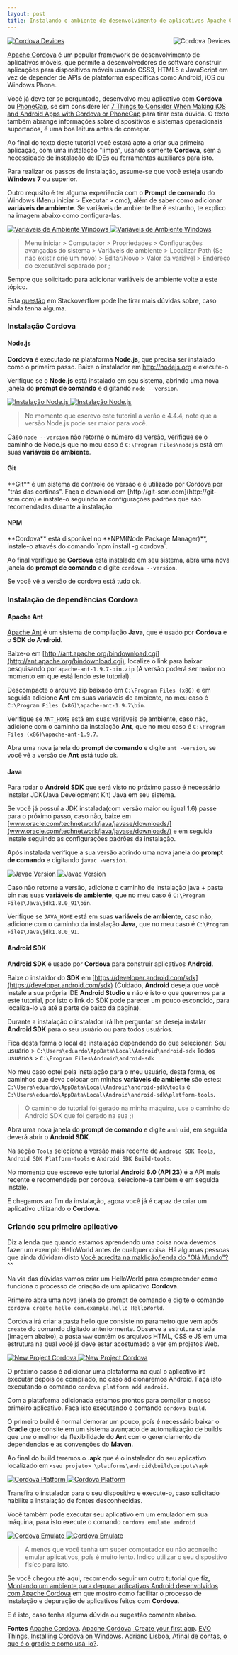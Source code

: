 ```yaml
---
layout: post
title: Instalando o ambiente de desenvolvimento de aplicativos Apache Cordova
---
```


<a href="#cordova">
	<img src="/img/posts/install-cordova/cordova.png" style="float:right;max-height:230px;margin-left:15px" class="img-thumbnail img-responsive" alt="Cordova Devices">
</a>
<a href="#_" class="lightbox" id="cordova">
	<img src="/img/posts/install-cordova/cordova.png"  class="img-thumbnail" alt="Cordova Devices">
</a>

[Apache Cordova](https://cordova.apache.org/) é um popular framework de desenvolvimento de aplicativos móveis, que permite a desenvolvedores de software construir aplicações para dispositivos móveis usando CSS3, HTML5 e JavaScript em vez de depender de APIs de plataforma específicas como Android, iOS ou Windows Phone. 
	
Você já deve ter se perguntado, desenvolvo meu aplicativo com **Cordova** ou [PhoneGap](http://phonegap.com), se sim considere ler [7 Things to Consider When Making iOS and Android Apps with Cordova or PhoneGap](http://www.addthis.com/blog/2014/10/27/7-things-to-consider-when-making-ios-and-android-apps-with-cordova-or-phonegap/#.V2vysvkrJxA) para tirar esta dúvida. O texto também abrange informações sobre dispositivos e sistemas operacionais suportados, é uma boa leitura antes de começar.

Ao final do texto deste tutorial você estará apto a criar sua primeira aplicação, com uma instalação "limpa", usando somente **Cordova**, sem a necessidade de instalação de IDEs ou ferramentas auxiliares para isto.
	
Para realizar os passos de instalação, assume-se que você esteja usando **Windows 7** ou superior. 
	
Outro requsito é ter alguma experiência com o **Prompt de comando** do Windows (Menu iniciar > Executar > cmd), além de saber como adicionar **variáveis de ambiente**. Se variáveis de ambiente lhe é estranho, te explico na imagem abaixo como configura-las.
	
<a href="#var-ambiente">
	<img src="/img/posts/install-cordova/variaveis-ambiente.jpg" class="img-thumbnail img-responsive" alt="Variáveis de Ambiente Windows">
</a>
<a href="#_" class="lightbox" id="var-ambiente">
	<img src="/img/posts/install-cordova/variaveis-ambiente.jpg" class="img-thumbnail" alt="Variáveis de Ambiente Windows">
</a>

<blockquote><p>Menu iniciar > Computador > Propriedades > Configurações avançadas do sistema > Variáveis de ambiente > Localizar Path (Se não existir crie um novo) > Editar/Novo > Valor da variável > Endereço do executável separado por ; </p></blockquote>
	
Sempre que solicitado para adicionar variáveis de ambiente volte a este tópico.
	
Esta [questão](http://pt.stackoverflow.com/questions/5024/como-mudar-o-path-nos-windows) em Stackoverflow pode lhe tirar mais dúvidas sobre, caso ainda tenha alguma.  
	
<h3>Instalação Cordova</h3>
	
<h4>Node.js</h4> 
	
**Cordova** é executado na plataforma **Node.js**, que precisa ser instalado como o primeiro passo.	Baixe o instalador em http://nodejs.org e execute-o.
	
Verifique se o **Node.js** está instalado em seu sistema, abrindo uma nova janela do **prompt de comando** e digitando `node --version`.
	
<a href="#install-node">
	<img src="/img/posts/install-cordova/node-version.jpg" class="img-thumbnail img-responsive" alt="Instalação Node.js">
</a>
<a href="#_" class="lightbox" id="install-node">
	<img src="/img/posts/install-cordova/node-version.jpg" class="img-thumbnail" alt="Instalação Node.js">
</a>
	
<blockquote><p>No momento que escrevo este tutorial a verão é 4.4.4, note que a versão Node.js pode ser maior para você.</p></blockquote>
	
Caso `node --version` não retorne o número da versão, verifique se o caminho de Node.js que no meu caso é `C:\Program Files\nodejs` está em suas **variáveis de ambiente**. 
	
<h4>Git</h4>
**Git** é um sistema de controle de versão e é utilizado por Cordova por "trás das cortinas". Faça o download em [http://git-scm.com](http://git-scm.com) e instale-o seguindo as configurações padrões que são recomendadas durante a instalação.
	
<h4>NPM</h4>
**Cordova** está disponível no **NPM(Node Package Manager)**, instale-o através do comando `npm install -g cordova`.
	
Ao final verifique se **Cordova** está instalado em seu sistema, abra uma nova janela do **prompt de comando** e digite `cordova --version`.
	
Se você vê a versão de cordova está tudo ok.
	
<h3>Instalação de dependências Cordova</h3>
	
<h4>Apache Ant</h4>
	
[Apache Ant](http://ant.apache.org) é um sistema de compilação **Java**, que é usado por **Cordova** e o **SDK do Android**.
	
Baixe-o em [http://ant.apache.org/bindownload.cgi](http://ant.apache.org/bindownload.cgi), localize o link para baixar pesquisando por `apache-ant-1.9.7-bin.zip` (A versão poderá ser maior no momento em que está lendo este tutorial).
	
Descompacte o arquivo zip baixado em `C:\Program Files (x86)` e em seguida adicione **Ant** em suas variáveis de ambiente, no meu caso é `C:\Program Files (x86)\apache-ant-1.9.7\bin`.
	
Verifique se `ANT_HOME` está em suas variáveis de ambiente, caso não, adicione com o caminho da instalação **Ant**, que no meu caso é `C:\Program Files (x86)\apache-ant-1.9.7`.
	
Abra uma nova janela do **prompt de comando** e digite `ant -version`, se você vê a versão de **Ant** está tudo ok. 
	
<h4>Java</h4> 
	
Para rodar o **Android SDK** que será visto no próximo passo é necessário instalar JDK(Java Development Kit) Java em seu sistema.

Se você já possuí a JDK instalada(com versão maior ou igual 1.6)  passe para o próximo passo, caso não, baixe em [www.oracle.com/technetwork/java/javase/downloads/](www.oracle.com/technetwork/java/javase/downloads/) e em seguida instale seguindo as configurações padrões da instalação.
		
Após instalada verifique a sua versão abrindo uma nova janela do **prompt de comando** e digitando `javac -version`.
	
<a href="#javac-version">
	<img src="/img/posts/install-cordova/javac-version.jpg" class="img-thumbnail img-responsive" alt="Javac Version">
</a>
<a href="#_" class="lightbox" id="javac-version">
	<img src="/img/posts/install-cordova/javac-version.jpg" class="img-thumbnail" alt="Javac Version">
</a>
	
Caso não retorne a versão, adicione o caminho de instalação java + pasta bin nas suas **variáveis de ambiente**, que no meu caso é `C:\Program Files\Java\jdk1.8.0_91\bin`.

Verifique se `JAVA_HOME` está em suas **variáveis de ambiente**, caso não, adicione com o caminho da instalação **Java**, que no meu caso é `C:\Program Files\Java\jdk1.8.0_91`.
	
<h4>Android SDK</h4>
	
**Android SDK** é usado por **Cordova** para construir aplicativos **Android**.
	
Baixe o instaldor do **SDK** em [https://developer.android.com/sdk](https://developer.android.com/sdk) (Cuidado, **Android** deseja que você instale a sua própria IDE **Android Studio** e não é isto o que queremos para este tutorial, por isto o link do SDK pode parecer um pouco escondido, para localiza-lo vá até a parte de baixo da página).
	
Durante a instalação o instalador irá lhe perguntar se deseja instalar **Android SDK** para o seu usuário ou para todos usuários.
	
Fica desta forma o local de instalação dependendo do que selecionar:
Seu usuário > `C:\Users\eduardo\AppData\Local\Android\android-sdk` 
Todos usuários > `C:\Program Files\Android\android-sdk`

No meu caso optei pela instalação para o meu usuário, desta forma, os caminhos que devo colocar em minhas **variáveis de ambiente** são estes: `C:\Users\eduardo\AppData\Local\Android\android-sdk\tools` e `C:\Users\eduardo\AppData\Local\Android\android-sdk\platform-tools`.
	
<blockquote><p>O caminho do tutorial foi gerado na minha máquina, use o caminho do Android SDK que foi gerado na sua ;)</p></blockquote>
	
Abra uma nova janela do **prompt de comando** e digite `android`, em seguida deverá abrir o **Android SDK**.
	
Na seção `Tools` selecione a versão mais recente de `Android SDK Tools`, `Android SDK Platform-tools` e `Android SDK Build-tools`.
	
No momento que escrevo este tutorial **Android 6.0 (API 23)** é a API mais recente e recomendada por cordova, selecione-a também e em seguida instale.
	
E chegamos ao fim da instalação, agora você já é capaz de criar um aplicativo utilizando o **Cordova**.
	
<h3>Criando seu primeiro aplicativo</h3>
	
Diz a lenda que quando estamos aprendendo uma coisa nova devemos fazer um exemplo HelloWorld antes de qualquer coisa. Há algumas pessoas que ainda dúvidam disto [Você acredita na maldição/lenda do "Olá Mundo"?](https://br.answers.yahoo.com/question/index?qid=20140805161003AAKccK5) ^^
	
Na via das dúvidas vamos criar um HelloWorld para compreender como funciona o processo de criação de um aplicativo **Cordova**.

Primeiro abra uma nova janela do prompt de comando e digite o comando `cordova create hello com.example.hello HelloWorld`.
	
Cordova irá criar a pasta hello que consiste no parametro que vem após `create` do comando digitado anteriormente. Observe a estrutura criada (imagem abaixo), a pasta `www` contém os arquivos HTML, CSS e JS em uma estrutura na qual você já deve estar acostumado a ver em projetos Web.
	
<a href="#new-project">
	<img src="/img/posts/install-cordova/new-project.JPG" class="img-thumbnail img-responsive" alt="New Project Cordova">
</a>
<a href="#_" class="lightbox" id="new-project">
	<img src="/img/posts/install-cordova/new-project.JPG" class="img-thumbnail" alt="New Project Cordova">
</a>

O próximo passo é adicionar uma plataforma na qual o aplicativo irá executar depois de compilado, no caso adicionaremos Android. Faça isto executando o comando `cordova platform add android`.
	
Com a plataforma adicionada estamos prontos para compilar o nosso primeiro aplicativo. Faça isto executando o comando `cordova build`.
	
O primeiro build é normal demorar um pouco, poís é necessário baixar o **Gradle** que consite em um sistema avançado de automatização de builds que une o melhor da flexibilidade do **Ant** com o gerenciamento de dependencias e as convenções do **Maven**.
	
Ao final do build teremos o **.apk** que é o instalador do seu aplicativo localizado em `<seu projeto> \platforms\android\build\outputs\apk` 

<a href="#cordova-platform">
	<img src="/img/posts/install-cordova/cordova-platform.JPG" class="img-thumbnail img-responsive" alt="Cordova Platform">
</a>
<a href="#_" class="lightbox" id="cordova-platform">
	<img src="/img/posts/install-cordova/cordova-platform.JPG" class="img-thumbnail" alt="Cordova Platform">
</a>
	
Transfira o instalador para o seu dispositivo e execute-o, caso solicitado habilite a instalação de fontes desconhecidas.
	
Você também pode executar seu aplicativo em um emulador em sua máquina, para isto execute o comando `cordova emulate android`
	
<a href="#cordova-emulate">
	<img src="/img/posts/install-cordova/cordova-emulate.JPG" class="img-thumbnail img-responsive" alt="Cordova Emulate">
</a>
<a href="#_" class="lightbox" id="cordova-emulate">
	<img src="/img/posts/install-cordova/cordova-emulate.JPG" class="img-thumbnail" alt="Cordova Emulate">
</a>
	
<blockquote><p>A menos que você tenha um super computador eu não aconselho emular aplicativos, poís é muito lento. Indico utilizar o seu dispositivo fisíco para isto.</p></blockquote>
	
Se você chegou até aqui, recomendo seguir um outro tutorial que fiz, [Montando um ambiente para depurar aplicativos Android desenvolvidos com Apache Cordova](https://eduardoaw.github.io/2016-06-20-ADB-Cordova/) em que mostro como facilitar o processo de instalação e depuração de aplicativos feitos com **Cordova**.

E é isto, caso tenha alguma dúvida ou sugestão comente abaixo.
	
<b>Fontes</b>
[Apache Cordova](https://cordova.apache.org/).
[Apache Cordova, Create your first app](https://cordova.apache.org/docs/en/latest/guide/cli).
[EVO Things, Installing Cordova on Windows](https://evothings.com/doc/build/cordova-install-windows.html).
[Adriano Lisboa, Afinal de contas, o que é o gradle e como usá-lo?](http://adrianolisboa.com/afinal-de-contas-o-que-e-o-gradle-e-como-usa-lo/).
